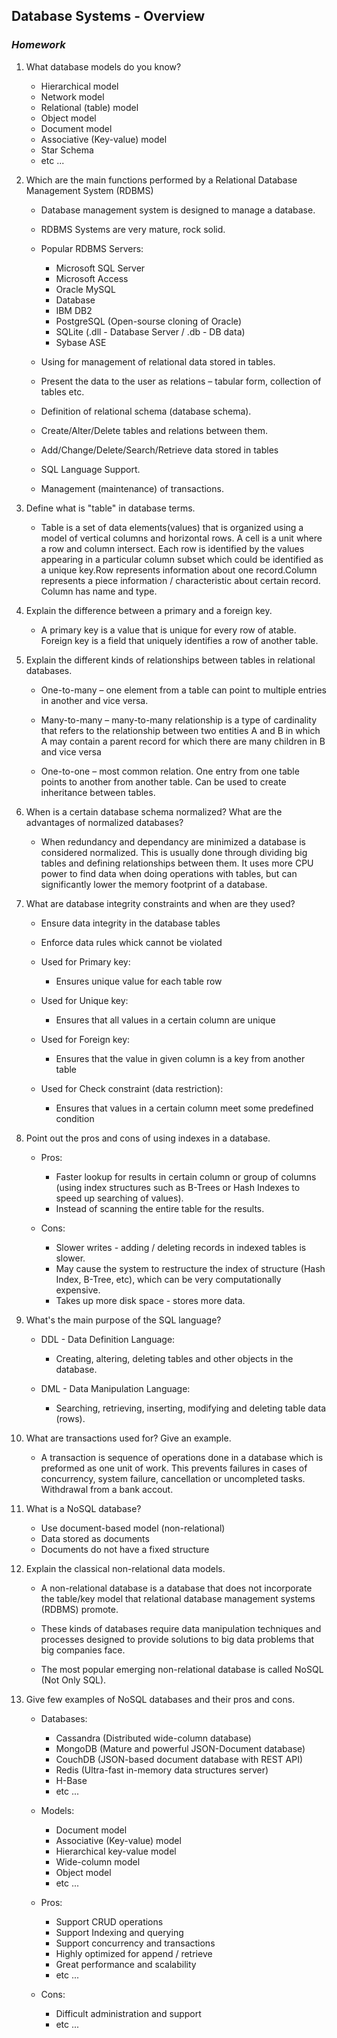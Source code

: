 ## Database Systems - Overview
### _Homework_

1. What database models do you know?

    - Hierarchical model
    - Network model
    - Relational (table) model
    - Object model
    - Document model
    - Associative (Key-value) model
    - Star Schema
    - etc ...

2. Which are the main functions performed by a Relational Database Management System (RDBMS)


    - Database management system is designed to manage a database.
    - RDBMS Systems are very mature, rock solid.

    - Popular RDBMS Servers: 
        - Microsoft SQL Server
        - Microsoft Access
        - Oracle MySQL
        - Database
        - IBM DB2
        - PostgreSQL (Open-sourse cloning of Oracle)
        - SQLite (.dll - Database Server / .db - DB data)
        - Sybase ASE

    - Using for management of relational data stored in tables.

    -	Present the data to the user as relations – tabular form, collection of tables etc.
  
    - Definition of relational schema (database schema).

    - Create/Alter/Delete tables and relations between them.

    - Add/Change/Delete/Search/Retrieve data stored in tables

    - SQL Language Support.

    - Management (maintenance) of transactions.

3. Define what is "table" in database terms.

    - Table is a set of data elements(values) that is organized using a model of vertical columns  and horizontal rows. A cell is a unit where a row and column intersect. Each row is identified by the values appearing in a particular column subset which could be identified as a unique key.Row represents information about one record.Column represents a piece information / characteristic about certain record. Column has name and type.



4. Explain the difference between a primary and a foreign key.

    - A primary key is a value that is unique for every row of atable. Foreign key is a field that uniquely identifies a row of another table.

 

5. Explain the different kinds of relationships between tables in relational databases.

    - One-to-many – one element from a table can point to multiple entries in another and vice versa.
    
    - Many-to-many – many-to-many relationship is a type of cardinality that refers to the relationship between two entities A and B in which A may contain a parent record for which there are many children in B and vice versa

    - One-to-one – most common relation. One entry from one table points to another from another table. Can be used to create inheritance between tables.



6. When is a certain database schema normalized? What are the advantages of normalized databases?

    -	When redundancy and dependancy are minimized a database is considered normalized. This is usually done through dividing big tables and defining relationships between them. It uses more CPU power to find data when doing operations with tables, but can significantly lower the memory footprint of a database.

7. What are database integrity constraints and when are they used?

    - Ensure data integrity in the database tables    
    - Enforce data rules whick cannot be violated

    - Used for Primary key:
        - Ensures unique value for each table row

    - Used for Unique key:
        - Ensures that all values in a certain column are unique

    - Used for Foreign key:
        - Ensures that the value in given column is a key from another table

    - Used for Check constraint (data restriction):
        - Ensures that values in a certain column meet some predefined condition

8. Point out the pros and cons of using indexes in a database.

    - Pros:
        - Faster lookup for results in certain column or group of columns (using index structures such as B-Trees or Hash Indexes to speed up searching of values). 
        - Instead of scanning the entire table for the results.

    - Cons: 
        - Slower writes - adding / deleting records in indexed tables is slower.
        - May cause the system to restructure the index of structure (Hash Index, B-Tree, etc), which can be very computationally expensive.
        - Takes up more disk space - stores more data.

9. What's the main purpose of the SQL language?

    - DDL - Data Definition Language: 
        - Creating, altering, deleting tables and other objects in the database.

    - DML - Data Manipulation Language:
        - Searching, retrieving, inserting, modifying and deleting table data (rows).

10. What are transactions used for? Give an example.

    - 	A transaction is sequence of operations done in a database which is preformed as one unit of work. This prevents failures in cases of concurrency, system failure, cancellation or uncompleted tasks.	Withdrawal from a bank accout. 


11. What is a NoSQL database?
    
    - Use document-based model (non-relational)
    - Data stored as documents
    - Documents do not have a fixed structure

12. Explain the classical non-relational data models.

    - A non-relational database is a database that does not incorporate the table/key model that relational database management systems (RDBMS) promote.

    -  These kinds of databases require data manipulation techniques and processes designed to provide solutions to big data problems that big companies face. 

    - The most popular emerging non-relational database is called NoSQL (Not Only SQL).

13. Give few examples of NoSQL databases and their pros and cons.

    - Databases:
        - Cassandra (Distributed wide-column database)
        - MongoDB (Mature and powerful JSON-Document database)
        - CouchDB (JSON-based document database with REST API)
        - Redis (Ultra-fast in-memory data structures server)
        - H-Base
        - etc ...

    - Models: 
        - Document model
        - Associative (Key-value) model
        - Hierarchical key-value model
        - Wide-column model
        - Object model
        - etc ...

    - Pros: 
        - Support CRUD operations
        - Support Indexing and querying
        - Support concurrency and transactions
        - Highly optimized for append / retrieve
        - Great performance and scalability
        - etc ...

    - Cons:
        - Difficult administration and support
        - etc ... 
